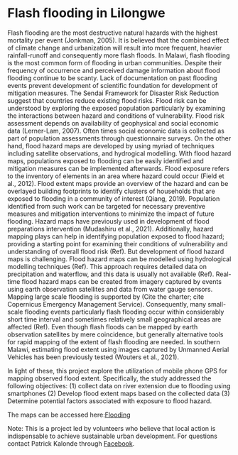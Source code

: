 # Flash flooding in Lilongwe

Flash flooding are the most destructive natural hazards with the highest mortality per event (Jonkman, 2005). It is believed that the combined effect of climate change and urbanization will result into more frequent, heavier rainfall-runoff and consequently more flash floods. In Malawi, flash flooding is the most common form of flooding in urban communities. Despite their frequency of occurrence and perceived damage information about flood flooding continue to be scanty. Lack of documentation on past flooding events prevent development of scientific foundation for development of mitigation measures. The Sendai Framework for Disaster Risk Reduction suggest that countries reduce existing flood risks. Flood risk can be understood by exploring the exposed population particularly by examining the interactions between hazard and conditions of vulnerability. Flood risk assessment depends on availability of geophysical and social economic data (Lerner-Lam, 2007). Often times social economic data is collected as part of population assessments through questionnaire surveys. On the other hand, flood hazard maps are developed by using myriad of techniques including satellite observations, and hydrogical modelling. With flood hazard maps, populations exposed to flooding can be easily identified and mitigation measures can be implemented afterwards. Flood exposure refers to the inventory of elements in an area where hazard could occur (Field et al., 2012). Flood extent maps provide an overview of the hazard and can be overlayed building footprints to identify clusters of households that are exposed to flooding in a community of interest (Qiang, 2019). Population identified from such work can be targeted for necessary preventive measures and mitigation interventions to minimize the impact of future flooding. Hazard maps have previously used in development of flood preparations intervention (Mudashiru et al., 2021). Additionally, hazard mapping plays can help in identifying population exposed to flood hazard; providing a starting point for examining their conditions of vulnerability and understanding of overall flood risk (Ref). But development of flood hazard maps is challenging. Flood hazard maps can be modelled using hydrological modelling techniques (Ref). This approach requires detailed data on precipitation and waterflow, and this data is usually not available (Ref). Real-time flood hazard maps can be created from imagery captured by events using earth observation satellites and data from water gauge sensors. Mapping large scale flooding is supported by (Cite the charter; cite Copernicus Emergency Management Service). Consequently, many small-scale flooding events particularly flash flooding occur within considerably short time interval and sometimes relatively small geographical areas are affected (Ref). Even though flash floods can be mapped by earth observation satellites by mere coincidence, but generally alternative tools for rapid mapping of the extent of flash flooding are needed. In southern Malawi, estimating flood extent using images captured by Unmanned Aerial Vehicles has been previously tested (Wouters et al., 2021).

In light of these, this project explore the utilization of mobile phone GPS for mapping observed flood extent. Specifically, the study addressed the following objectives: (1) collect data on river extension due to flooding using smartphones (2) Develop flood extent maps based on the collected data (3) Determine potential factors associated with exposure to flood hazard. 

The maps can be accessed here:[Flooding](https://www.facebook.com/patrick.kalonde/)

Note: This is a project led by volunteers who believe that local action is indispensable to achieve sustainable urban development. For questions contact Patrick Kalonde through [Facebook](https://www.facebook.com/patrick.kalonde/).

